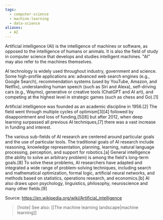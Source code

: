 ```yaml
---
tags:
  - computer-science
  - machine-learning
  - data-science
aliases:
  - AI
---
```

Artificial intelligence (AI) is the intelligence of machines or software, as opposed to the intelligence of humans or animals. It is also the field of study in computer science that develops and studies intelligent machines. "AI" may also refer to the machines themselves.

AI technology is widely used throughout industry, government and science. Some high-profile applications are: advanced web search engines (e.g., Google Search), recommendation systems (used by YouTube, Amazon, and Netflix), understanding human speech (such as Siri and Alexa), self-driving cars (e.g., Waymo), generative or creative tools (ChatGPT and AI art), and competing at the highest level in strategic games (such as chess and Go).[1]

Artificial intelligence was founded as an academic discipline in 1956.[2] The field went through multiple cycles of optimism[3][4] followed by disappointment and loss of funding,[5][6] but after 2012, when deep learning surpassed all previous AI techniques,[7] there was a vast increase in funding and interest.

The various sub-fields of AI research are centered around particular goals and the use of particular tools. The traditional goals of AI research include reasoning, knowledge representation, planning, learning, natural language processing, perception, and support for robotics.[a] General intelligence (the ability to solve an arbitrary problem) is among the field's long-term goals.[8] To solve these problems, AI researchers have adapted and integrated a wide range of problem-solving techniques, including search and mathematical optimization, formal logic, artificial neural networks, and methods based on statistics, operations research, and economics.[b] AI also draws upon psychology, linguistics, philosophy, neuroscience and many other fields.[9] 

Source: https://en.wikipedia.org/wiki/Artificial_intelligence

> [!note] See also:
> [[The machine learning landscape|machine learning]]